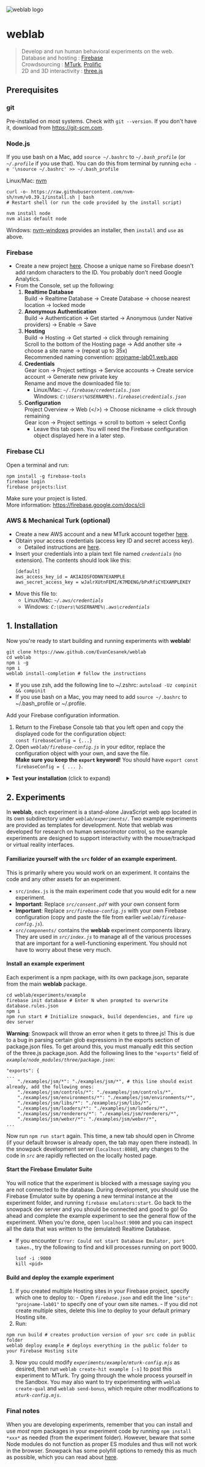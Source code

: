 ![weblab logo](/docs/favicon.png)
# weblab
> Develop and run human behavioral experiments on the web.  
Database and hosting : [Firebase](https://firebase.google.com)  
Crowdsourcing : [MTurk](https://www.mturk.com), [Prolific](https://www.prolific.co)  
2D and 3D interactivity : [three.js](https://threejs.org)

## Prerequisites

### git
Pre-installed on most systems. Check with `git --version`. If you don't have it, download from https://git-scm.com.

### Node.js
If you use bash on a Mac, add `source ~/.bashrc` to *`~/.bash_profile`* (or *`~/.profile`* if you use that). You can do this from terminal by running `echo -e '\nsource ~/.bashrc' >> ~/.bash_profile`

Linux/Mac: [nvm](https://github.com/nvm-sh/nvm)
  ```shell
  curl -o- https://raw.githubusercontent.com/nvm-sh/nvm/v0.39.1/install.sh | bash
  # Restart shell (or run the code provided by the install script)
  ```
  ```shell
  nvm install node
  nvm alias default node
  ```
  
Windows: [nvm-windows](https://github.com/coreybutler/nvm-windows) provides an installer, then `install` and `use` as above.

### Firebase
  - Create a new project [here](https://console.firebase.google.com/). Choose a unique name so Firebase doesn't add random characters to the ID. You probably don't need Google Analytics.  
  - From the Console, set up the following:
    1. **Realtime Database**  
      Build → Realtime Database → Create Database → choose nearest location → locked mode
    2. **Anonymous Authentication**  
      Build → Authentication → Get started → Anonymous (under Native providers) → Enable → Save
    3. **Hosting**  
      Build → Hosting → Get started → click through remaining  
      Scroll to the bottom of the Hosting page → Add another site → choose a site name → (repeat up to 35x)  
      Recommended naming convention: <a href="_">projname-lab01.web.app</a>
    4. **Credentials**  
      Gear icon → Project settings → Service accounts → Create service account → Generate new private key  
      Rename and move the downloaded file to:
        - Linux/Mac: *`~/.firebase/credentials.json`*  
          Windows: *`C:\Users\%USERNAME%\.firebase\credentials.json`*
    5. **Configuration**  
      Project Overview → Web (</>) → Choose nickname → click through remaining  
      Gear icon → Project settings → scroll to bottom → select Config
        - Leave this tab open. You will need the Firebase configuration object displayed here in a later step.

### Firebase CLI
Open a terminal and run:
```shell
npm install -g firebase-tools
firebase login
firebase projects:list
```
Make sure your project is listed.  
More information: https://firebase.google.com/docs/cli

### AWS & Mechanical Turk (optional)
- Create a new AWS account and a new MTurk account together [here](https://portal.aws.amazon.com/billing/signup?client=mturk).  
- Obtain your access credentials (access key ID and secret access key).
  - Detailed instructions are [here](https://docs.aws.amazon.com/sdk-for-javascript/v3/developer-guide/getting-your-credentials.html).  
- Insert your credentials into a plain text file named *`credentials`* (no extension).  The contents should look like this:
  ```shell
  [default]
  aws_access_key_id = AKIAIOSFODNN7EXAMPLE
  aws_secret_access_key = wJalrXUtnFEMI/K7MDENG/bPxRfiCYEXAMPLEKEY
  ```
- Move this file to:
  - Linux/Mac: *`~/.aws/credentials`*
  - Windows: *`C:\Users\%USERNAME%\.aws\credentials`*

## 1. Installation
Now you're ready to start building and running experiments with **weblab**!
```shell
git clone https://www.github.com/EvanCesanek/weblab
cd weblab
npm i -g
npm i
weblab install-completion # follow the instructions
```
  - If you use zsh, add the following line to ~/.zshrc: `autoload -Uz compinit && compinit`  
  - If you use bash on a Mac, you may need to add `source ~/.bashrc` to ~/.bash_profile or ~/.profile.

Add your Firebase configuration information.
  1. Return to the Firebase Console tab that you left open and copy the displayed code for the configuration object:  
    `const firebaseConfig = {...}`
  2. Open *`weblab/firebase-config.js`* in your editor, replace the configuration object with your own, and save the file.  
    **Make sure you keep the `export` keyword!** You should have `export const firebaseConfig = { ... }`.

<details>
  <summary>
    <b>Test your installation</b> (click to expand)
  </summary>
  Create, submit, approve, and delete a Compensation HIT in the <a target="_blank" rel="noopener noreferrer" href="https://requester.mturk.com/developer/sandbox">MTurk Sandbox</a>. Compensation HITs are normally used to pay workers who tried but could not submit a HIT you posted for some reason (e.g., bug or timeout).
  <ol>
    <li> Sign in to <a target="_blank" rel="noopener noreferrer" href="https://workersandbox.mturk.com">workersandbox.mturk.com</a>. Copy your worker ID by clicking on it in the top-left.  </li> 
    <li> Open <i><code>weblab/experiments/compensation/mturk-config.mjs</code></i> in your preferred editor. In the <code>parameters</code> object, find the <code>workersToCompensate</code> field, which should contain an array of worker IDs. Paste in your worker ID to replace the existing ID and save this file.  </li> 
    <li> Run <code>weblab create-hit compensation -s</code>. The <code>-s</code> option is an abbreviation for <code>--sandbox</code>. Note that in this case it is actually redundant because <code>sandbox: true</code> in <i><code>mturk-config.mjs</code></i>. Remember that if you want to use the real MTurk Requester site, you must set <code>sandbox: false</code> in <i><code>mturk-config.mjs</code></i> and leave off the <code>-s</code> flag.</li> 
    <li> The console output of <code>weblab create-hit ...</code> includes a link that will take you to your created HIT. Follow it, accept the HIT, and click the Submit button.</li> 
    <li> Run <code>weblab list-hits compensation -s</code>. Again, the <code>-s</code> flag is needed whenever we want to deal with the Requester Sandbox site, unless it is hard-coded in <i><code>mturk-config.mjs</code></i>. The console output should display some information about your HIT. Copy the HIT ID, which is a string like <code>3YKP7CX6H6WHJ3HR4YTS5WC2HYXB72</code>.</li> 
    <li> Run <code>weblab review-hit &lt;HITID&gt; -s</code>, pasting in the HIT ID you copied to replace <code>&lt;HITID&gt;</code>. You will be prompted to approve or reject the submission. You can choose whichever you like! In general, it is best to approve all MTurk submissions unless you have a really good reason not to.</li> 
    <li> Since you are done with this HIT, you can now run <code>weblab delete-hit &lt;HITID&gt; -s</code> (again pasting in the copied HIT ID to replace &lt;HITID&gt;). This deletes the HIT. It is good practice to delete your HITs after you have reviewed all submissions and sent any bonuses to the participants.</li> 
  </ol>
</details>

## 2. Experiments
In **weblab**, each experiment is a stand-alone JavaScript web app located in its own subdirectory under *`weblab/experiments/`*. Two example experiments are provided as templates for development. Note that weblab was developed for research on human sensorimotor control, so the example experiments are designed to support interactivity with the mouse/trackpad or virtual reality interfaces.

#### Familiarize yourself with the `src` folder of an example experiment.
This is primarily where you would work on an experiment. It contains the code and any other assets for an experiment.
  - `src/index.js` is the main experiment code that you would edit for a new experiment.
  - **Important**: Replace *`src/consent.pdf`* with your own consent form
  - **Important**: Replace *`src/firebase-config.js`* with your own Firebase configuration (copy and paste the file from earlier *`weblab/firebase-config.js`*).
  - *`src/components/`* contains the **weblab** experiment components library. They are used in *`src/index.js`* to manage all of the various processes that are important for a well-functioning experiment. You should not have to worry about these very much.

#### Install an example experiment
Each experiment is a npm package, with its own package.json, separate from the main **weblab** package.
  ```shell
  cd weblab/experiments/example
  firebase init database # Enter N when prompted to overwrite database.rules.json
  npm i
  npm run start # Initialize snowpack, build dependencies, and fire up dev server
  ```
  
**Warning**: Snowpack will throw an error when it gets to three.js! This is due to a bug in parsing certain glob expressions in the exports section of package.json files. To get around this, you must manually edit this section of the three.js package.json. Add the following lines to the `"exports"` field of *`example/node_modules/three/package.json`*: 
```
"exports": {
...
    "./examples/jsm/*": "./examples/jsm/*", # this line should exist already, add the following ones:
    "./examples/jsm/controls/*": "./examples/jsm/controls/*",
    "./examples/jsm/environments/*": "./examples/jsm/environments/*",
    "./examples/jsm/libs/*": "./examples/jsm/libs/*",
    "./examples/jsm/loaders/*": "./examples/jsm/loaders/*",
    "./examples/jsm/renderers/*": "./examples/jsm/renderers/*",
    "./examples/jsm/webxr/*": "./examples/jsm/webxr/*",
...
```

Now run `npm run start` again. This time, a new tab should open in Chrome (if your default browser is already open, the tab may open there instead). In the snowpack development server (`localhost:8080`), any changes to the code in *`src`* are rapidly reflected on the locally hosted page.

#### Start the Firebase Emulator Suite
You will notice that the experiment is blocked with a message saying you are not connected to the database. During development, you should use the Firebase Emulator suite by opening a new terminal instance at the experiment folder, and running `firebase emulators:start`. Go back to the snowpack dev server and you should be connected and good to go! Go ahead and complete the example experiment to see the general flow of the experiment. When you're done, open `localhost:9000` and you can inspect all the data that was written to the (emulated) Realtime Database.
  - If you encounter `Error: Could not start Database Emulator, port taken.`, try the following to find and kill processes running on port 9000.
    ```shell
    lsof -i :9000
    kill <pid>
    ```

#### Build and deploy the example experiment
  1. If you created multiple Hosting sites in your Firebase project, specify which one to deploy to:
    - Open *`firebase.json`* and edit the line `"site": "projname-lab01"` to specify one of your own site names.
    - If you did not create multiple sites, delete this line to deploy to your default primary Hosting site.
  2. Run:
  ```shell
  npm run build # creates production version of your src code in public folder
  weblab deploy example # deploys everything in the public folder to your Firebase Hosting site
  ```
  3. Now you could modify *`experiments/example/mturk-config.mjs`* as desired, then run `weblab create-hit example [-s]` to post this experiment to MTurk. Try going through the whole process yourself in the Sandbox. You may also want to try experimenting with `weblab create-qual` and `weblab send-bonus`, which require other modifications to *`mturk-config.mjs`*.

### Final notes
When you are developing experiments, remember that you can install and use *most* npm packages in your experiment code by running `npm install *xxx*` as needed (from the experiment folder). However, beware that some Node modules do not function as proper ES modules and thus will not work in the browser. Snowpack has some polyfill options to remedy this as much as possible, which you can read about [here](https://www.snowpack.dev/reference/configuration#packageoptionspolyfillnode).
